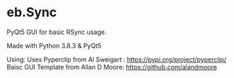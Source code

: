 # eb.Sync
PyQt5 GUI for basic RSync usage.

Made with Python 3.8.3 & PyQt5

Using:
Uses Pyperclip from Al Sweigart : https://pypi.org/project/pyperclip/
Baisc GUI Template from Allan D Moore: https://github.com/alandmoore
